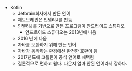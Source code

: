 
- Kotlin
	- Jetbrain회사에서 만든 언어
	- 제트브레인은 인텔리J를 만듬
	- 인텔리J를 기반으로 만든 프로그램이 안드러이드 스튜디오
		- 안드로이드 스튜디오는 2013년에 나옴
	- 2016 년에 나옴
	- 자바를 보완하기 위해 만든 언어
	- 자바가 동작하는 환경에선 완전한 호환이 됨
	- 2017년도에 코틀린이 공식 언어로 채택됨
	- 결론적으로 편하고 쉽다. 나온지 얼마 안된 언어라서 강하다.
